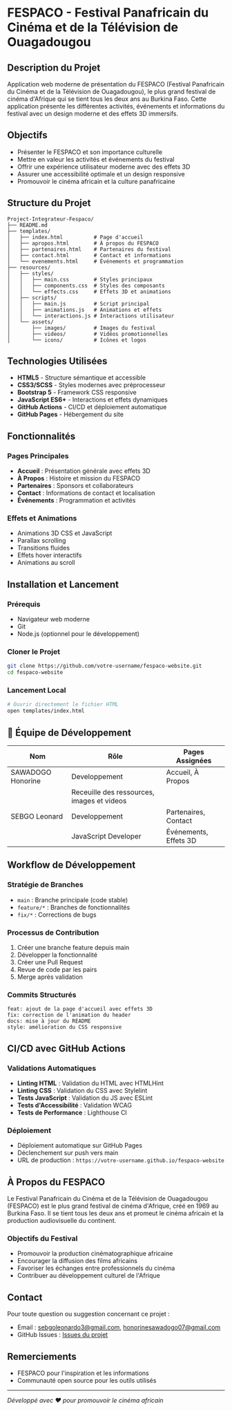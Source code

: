 # FESPACO - Festival Panafricain du Cinéma et de la Télévision de Ouagadougou

## Description du Projet

Application web moderne de présentation du FESPACO (Festival Panafricain du Cinéma et de la Télévision de Ouagadougou), le plus grand festival de cinéma d'Afrique qui se tient tous les deux ans au Burkina Faso. Cette application présente les différentes activités, événements et informations du festival avec un design moderne et des effets 3D immersifs.

## Objectifs

- Présenter le FESPACO et son importance culturelle
- Mettre en valeur les activités et événements du festival
- Offrir une expérience utilisateur moderne avec des effets 3D
- Assurer une accessibilité optimale et un design responsive
- Promouvoir le cinéma africain et la culture panafricaine

## Structure du Projet

```
Project-Integrateur-Fespaco/
├── README.md
├── templates/
│   ├── index.html          # Page d'accueil
│   ├── apropos.html        # À propos du FESPACO
│   ├── partenaires.html    # Partenaires du festival
│   ├── contact.html        # Contact et informations
│   └── evenements.html     # Événements et programmation
├── resources/
│   ├── styles/
│   │   ├── main.css        # Styles principaux
│   │   ├── components.css  # Styles des composants
│   │   └── effects.css     # Effets 3D et animations
│   ├── scripts/
│   │   ├── main.js         # Script principal
│   │   ├── animations.js   # Animations et effets
│   │   └── interactions.js # Interactions utilisateur
│   └── assets/
│       ├── images/         # Images du festival
│       ├── videos/         # Vidéos promotionnelles
│       └── icons/          # Icônes et logos
```

## Technologies Utilisées

- **HTML5** - Structure sémantique et accessible
- **CSS3/SCSS** - Styles modernes avec préprocesseur
- **Bootstrap 5** - Framework CSS responsive
- **JavaScript ES6+** - Interactions et effets dynamiques
- **GitHub Actions** - CI/CD et déploiement automatique
- **GitHub Pages** - Hébergement du site

## Fonctionnalités

### Pages Principales
- **Accueil** : Présentation générale avec effets 3D
- **À Propos** : Histoire et mission du FESPACO
- **Partenaires** : Sponsors et collaborateurs
- **Contact** : Informations de contact et localisation
- **Événements** : Programmation et activités

### Effets et Animations
- Animations 3D CSS et JavaScript
- Parallax scrolling
- Transitions fluides
- Effets hover interactifs
- Animations au scroll

## Installation et Lancement

### Prérequis
- Navigateur web moderne
- Git
- Node.js (optionnel pour le développement)

### Cloner le Projet
```bash
git clone https://github.com/votre-username/fespaco-website.git
cd fespaco-website
```

### Lancement Local
```bash
# Ouvrir directement le fichier HTML
open templates/index.html
```

## 👥 Équipe de Développement

| Nom               | Rôle                 |  Pages Assignées             |
|-------------------|----------------------|------------------------------|
| SAWADOGO Honorine | Developpement        | Accueil, À Propos            |
|                   | Receuille des ressources, images et videos          |
| SEBGO Leonard     | Developpement        | Partenaires, Contact         |
|                   | JavaScript Developer | Événements, Effets 3D        |

## Workflow de Développement

### Stratégie de Branches
- `main` : Branche principale (code stable)
- `feature/*` : Branches de fonctionnalités
- `fix/*` : Corrections de bugs

### Processus de Contribution
1. Créer une branche feature depuis main
2. Développer la fonctionnalité
3. Créer une Pull Request
4. Revue de code par les pairs
5. Merge après validation

### Commits Structurés
```
feat: ajout de la page d'accueil avec effets 3D
fix: correction de l'animation du header
docs: mise à jour du README
style: amélioration du CSS responsive
```

## CI/CD avec GitHub Actions

### Validations Automatiques
- **Linting HTML** : Validation du HTML avec HTMLHint
- **Linting CSS** : Validation du CSS avec Stylelint
- **Tests JavaScript** : Validation du JS avec ESLint
- **Tests d'Accessibilité** : Validation WCAG
- **Tests de Performance** : Lighthouse CI

### Déploiement
- Déploiement automatique sur GitHub Pages
- Déclenchement sur push vers main
- URL de production : `https://votre-username.github.io/fespaco-website`

## À Propos du FESPACO

Le Festival Panafricain du Cinéma et de la Télévision de Ouagadougou (FESPACO) est le plus grand festival de cinéma d'Afrique, créé en 1969 au Burkina Faso. Il se tient tous les deux ans et promeut le cinéma africain et la production audiovisuelle du continent.

### Objectifs du Festival
- Promouvoir la production cinématographique africaine
- Encourager la diffusion des films africains
- Favoriser les échanges entre professionnels du cinéma
- Contribuer au développement culturel de l'Afrique

## Contact

Pour toute question ou suggestion concernant ce projet :
- Email : sebgoleonardo3@gmail.com, honorinesawadogo07@gmail.com
- GitHub Issues : [Issues du projet](https://github.com/LeoSEBGO/Project-Integrateur-Fespaco/issues)

## Remerciements

- FESPACO pour l'inspiration et les informations
- Communauté open source pour les outils utilisés
---

*Développé avec ❤️ pour promouvoir le cinéma africain* 